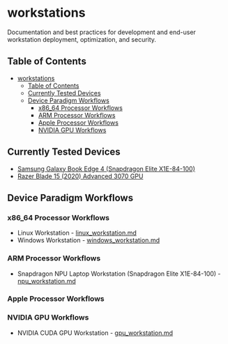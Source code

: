 # workstations
Documentation and best practices for development and end-user workstation deployment, optimization, and security.

## Table of Contents
- [workstations](#workstations)
  - [Table of Contents](#table-of-contents)
  - [Currently Tested Devices](#currently-tested-devices)
  - [Device Paradigm Workflows](#device-paradigm-workflows)
    - [x86\_64 Processor Workflows](#x86_64-processor-workflows)
    - [ARM Processor Workflows](#arm-processor-workflows)
    - [Apple Processor Workflows](#apple-processor-workflows)
    - [NVIDIA GPU Workflows](#nvidia-gpu-workflows)

## Currently Tested Devices

- [Samsung Galaxy Book Edge 4 (Snapdragon Elite X1E-84-100)](https://www.samsung.com/us/computing/galaxy-books/galaxy-book4-edge/)
- [Razer Blade 15 (2020) Advanced 3070 GPU](https://mysupport.razer.com/app/answers/detail/a_id/3618/kw/Blade%2015%202020)

## Device Paradigm Workflows

### x86_64 Processor Workflows

- Linux Workstation - [linux_workstation.md](linux_workstation.md)
- Windows Workstation - [windows_workstation.md](windows_workstation.md)

### ARM Processor Workflows

- Snapdragon NPU Laptop Workstation (Snapdragon Elite X1E-84-100) - [npu_workstation.md](npu_workstation.md)

### Apple Processor Workflows

### NVIDIA GPU Workflows

- NVIDIA CUDA GPU Workstation - [gpu_workstation.md](gpu_workstation.md)